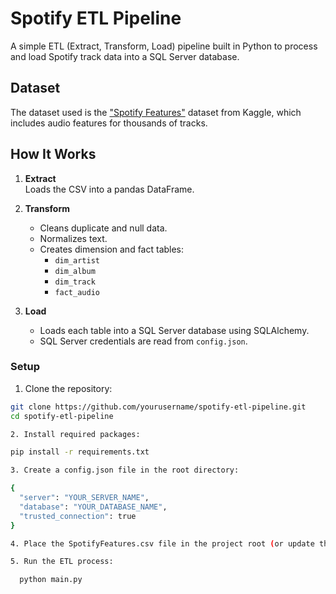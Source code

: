 # Spotify ETL Pipeline

A simple ETL (Extract, Transform, Load) pipeline built in Python to process and load Spotify track data into a SQL Server database.


## Dataset

The dataset used is the ["Spotify Features"](https://www.kaggle.com/datasets/geomack/spotifyclassification) dataset from Kaggle, which includes audio features for thousands of tracks.

## How It Works

1. **Extract**  
   Loads the CSV into a pandas DataFrame.

2. **Transform**  
   - Cleans duplicate and null data.
   - Normalizes text.
   - Creates dimension and fact tables:
     - `dim_artist`
     - `dim_album`
     - `dim_track`
     - `fact_audio`

3. **Load**  
   - Loads each table into a SQL Server database using SQLAlchemy.
   - SQL Server credentials are read from `config.json`.

### Setup

1. Clone the repository:
```bash
git clone https://github.com/yourusername/spotify-etl-pipeline.git
cd spotify-etl-pipeline

2. Install required packages:

pip install -r requirements.txt

3. Create a config.json file in the root directory:

{
  "server": "YOUR_SERVER_NAME",
  "database": "YOUR_DATABASE_NAME",
  "trusted_connection": true
}

4. Place the SpotifyFeatures.csv file in the project root (or update the path in main.py).

5. Run the ETL process:

  python main.py

